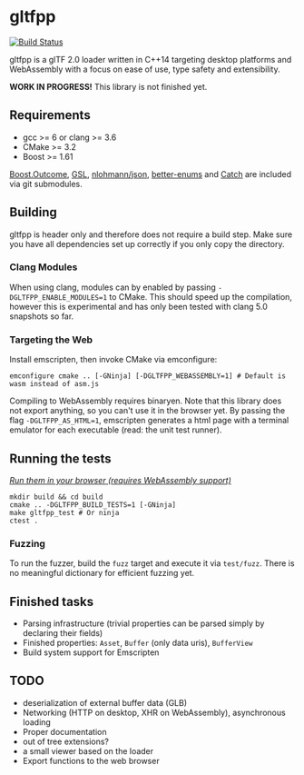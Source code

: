 gltfpp
======
[![Build Status](https://travis-ci.org/mmha/gltfpp.svg?branch=master)](https://travis-ci.org/mmha/gltfpp)

gltfpp is a glTF 2.0 loader written in C++14 targeting desktop platforms and WebAssembly with a focus on ease of use, type safety and extensibility.

**WORK IN PROGRESS!** This library is not finished yet.

Requirements
------------
- gcc >= 6 or clang >= 3.6
- CMake >= 3.2
- Boost >= 1.61

[Boost.Outcome](https://github.com/ned14/boost.outcome), [GSL](https://github.com/Microsoft/gsl), [nlohmann/json](https://github.com/nlohmann/json), [better-enums](https://github.com/aantron/better-enums) and [Catch](https://github.com/philsquared/Catch) are included via git submodules.

Building
--------
gltfpp is header only and therefore does not require a build step. Make sure you have all dependencies set up correctly if you only copy the directory.
### Clang Modules
When using clang, modules can by enabled by passing `-DGLTFPP_ENABLE_MODULES=1` to CMake. This should speed up the compilation, however this is experimental and has only been tested with clang 5.0 snapshots so far.

### Targeting the Web
Install emscripten, then invoke CMake via emconfigure:
```
emconfigure cmake .. [-GNinja] [-DGLTFPP_WEBASSEMBLY=1] # Default is wasm instead of asm.js
```
Compiling to WebAssembly requires binaryen. Note that this library does not export anything, so you can't use it in the browser yet.
By passing the flag `-DGLTFPP_AS_HTML=1`, emscripten generates a html page with a terminal emulator for each executable (read: the unit test runner).

Running the tests
-----------------
*[Run them in your browser (requires WebAssembly support)](https://mmha.github.io/gltfpp/)*
```
mkdir build && cd build
cmake .. -DGLTFPP_BUILD_TESTS=1 [-GNinja]
make gltfpp_test # Or ninja
ctest .
```
### Fuzzing
To run the fuzzer, build the `fuzz` target and execute it via `test/fuzz`. There is no meaningful dictionary for efficient fuzzing yet.

Finished tasks
------
- Parsing infrastructure (trivial properties can be parsed simply by declaring their fields)
- Finished properties: `Asset`, `Buffer` (only data uris), `BufferView`
- Build system support for Emscripten

TODO
----
- deserialization of external buffer data (GLB)
- Networking (HTTP on desktop, XHR on WebAssembly), asynchronous loading
- Proper documentation
- out of tree extensions?
- a small viewer based on the loader
- Export functions to the web browser
